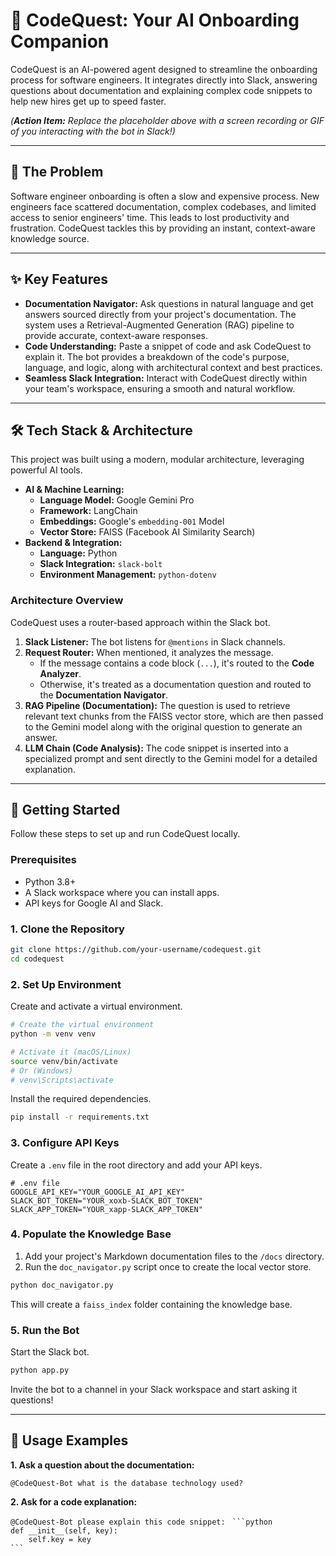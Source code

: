 # 🤖 CodeQuest: Your AI Onboarding Companion

CodeQuest is an AI-powered agent designed to streamline the onboarding process for software engineers. It integrates directly into Slack, answering questions about documentation and explaining complex code snippets to help new hires get up to speed faster.

*(**Action Item:** Replace the placeholder above with a screen recording or GIF of you interacting with the bot in Slack\!)*

-----

## 🎯 The Problem

Software engineer onboarding is often a slow and expensive process. New engineers face scattered documentation, complex codebases, and limited access to senior engineers' time. This leads to lost productivity and frustration. CodeQuest tackles this by providing an instant, context-aware knowledge source.

-----

## ✨ Key Features

  * **Documentation Navigator:** Ask questions in natural language and get answers sourced directly from your project's documentation. The system uses a Retrieval-Augmented Generation (RAG) pipeline to provide accurate, context-aware responses.
  * **Code Understanding:** Paste a snippet of code and ask CodeQuest to explain it. The bot provides a breakdown of the code's purpose, language, and logic, along with architectural context and best practices.
  * **Seamless Slack Integration:** Interact with CodeQuest directly within your team's workspace, ensuring a smooth and natural workflow.

-----

## 🛠️ Tech Stack & Architecture

This project was built using a modern, modular architecture, leveraging powerful AI tools.

  * **AI & Machine Learning:**
      * **Language Model:** Google Gemini Pro
      * **Framework:** LangChain
      * **Embeddings:** Google's `embedding-001` Model
      * **Vector Store:** FAISS (Facebook AI Similarity Search)
  * **Backend & Integration:**
      * **Language:** Python
      * **Slack Integration:** `slack-bolt`
      * **Environment Management:** `python-dotenv`

### Architecture Overview

CodeQuest uses a router-based approach within the Slack bot.

1.  **Slack Listener:** The bot listens for `@mentions` in Slack channels.
2.  **Request Router:** When mentioned, it analyzes the message.
      * If the message contains a code block (`...`), it's routed to the **Code Analyzer**.
      * Otherwise, it's treated as a documentation question and routed to the **Documentation Navigator**.
3.  **RAG Pipeline (Documentation):** The question is used to retrieve relevant text chunks from the FAISS vector store, which are then passed to the Gemini model along with the original question to generate an answer.
4.  **LLM Chain (Code Analysis):** The code snippet is inserted into a specialized prompt and sent directly to the Gemini model for a detailed explanation.

-----

## 🚀 Getting Started

Follow these steps to set up and run CodeQuest locally.

### Prerequisites

  * Python 3.8+
  * A Slack workspace where you can install apps.
  * API keys for Google AI and Slack.

### 1\. Clone the Repository

```bash
git clone https://github.com/your-username/codequest.git
cd codequest
```

### 2\. Set Up Environment

Create and activate a virtual environment.

```bash
# Create the virtual environment
python -m venv venv

# Activate it (macOS/Linux)
source venv/bin/activate
# Or (Windows)
# venv\Scripts\activate
```

Install the required dependencies.

```bash
pip install -r requirements.txt
```

### 3\. Configure API Keys

Create a `.env` file in the root directory and add your API keys.

```
# .env file
GOOGLE_API_KEY="YOUR_GOOGLE_AI_API_KEY"
SLACK_BOT_TOKEN="YOUR_xoxb-SLACK_BOT_TOKEN"
SLACK_APP_TOKEN="YOUR_xapp-SLACK_APP_TOKEN"
```

### 4\. Populate the Knowledge Base

1.  Add your project's Markdown documentation files to the `/docs` directory.
2.  Run the `doc_navigator.py` script once to create the local vector store.

<!-- end list -->

```bash
python doc_navigator.py
```

This will create a `faiss_index` folder containing the knowledge base.

### 5\. Run the Bot

Start the Slack bot.

```bash
python app.py
```

Invite the bot to a channel in your Slack workspace and start asking it questions\!

-----

## 💬 Usage Examples

**1. Ask a question about the documentation:**

`@CodeQuest-Bot what is the database technology used?`

**2. Ask for a code explanation:**

`@CodeQuest-Bot please explain this code snippet:`
`  ```python `</br>
`def __init__(self, key):`</br>
`     self.key = key `</br>
` ``` `
